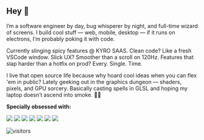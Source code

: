## Hey 👋 
I’m a software engineer by day, bug whisperer by night, and full-time wizard of screens. I build cool stuff — web, mobile, desktop — if it runs on electrons, I’m probably poking it with code.

Currently slinging spicy features @ KYRO SAAS. Clean code? Like a fresh VSCode window. Slick UX? Smoother than a scroll on 120Hz. Features that slap harder than a hotfix on prod? Every. Single. Time.

I live that open source life because why hoard cool ideas when you can flex 'em in public?
Lately geeking out in the graphics dungeon — shaders, pixels, and GPU sorcery. Basically casting spells in GLSL and hoping my laptop doesn’t ascend into smoke. 🔮✨

**Specially obsessed with:**  

<a href="https://nextjs.org/"><img src="https://img.shields.io/badge/Next.js-000000?style=for-the-badge&logo=next.js&logoColor=white" /></a>
<a href="https://www.mapbox.com/"><img src="https://img.shields.io/badge/Mapbox-183A62?style=for-the-badge&logo=mapbox&logoColor=white" /></a>
<a href="https://mui.com/"><img src="https://img.shields.io/badge/MUI-007FFF?style=for-the-badge&logo=mui&logoColor=white" /></a>
<a href="https://www.typescriptlang.org/"><img src="https://img.shields.io/badge/TypeScript-007ACC?style=for-the-badge&logo=typescript&logoColor=white" /></a>
<a href="https://www.algolia.com/"><img src="https://img.shields.io/badge/Algolia-0051FF?style=for-the-badge&logo=algolia&logoColor=white" /></a>
<a href="https://playwright.dev/"><img src="https://img.shields.io/badge/Playwright-2EAD33?style=for-the-badge&logo=playwright&logoColor=white" /></a>
<a href="https://jestjs.io/"><img src="https://img.shields.io/badge/Jest-C21325?style=for-the-badge&logo=jest&logoColor=white" /></a>


![visitors](https://visitor-badge.laobi.icu/badge?page_id=balaji-sivasakthi.balaji-sivasakthi) 
